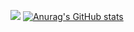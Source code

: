 <a href="https://wakatime.com"><img src="https://wakatime.com/share/@87dde937-7860-4ec5-8078-62e3c1247efc/91edfa2b-c93a-45e2-a7a1-97fb45595b39.png" /></a>
[![Anurag's GitHub stats](https://github-readme-stats.vercel.app/apiSammy051=anuraghazra)](https://github.com/anuraghazra/github-readme-stats)
